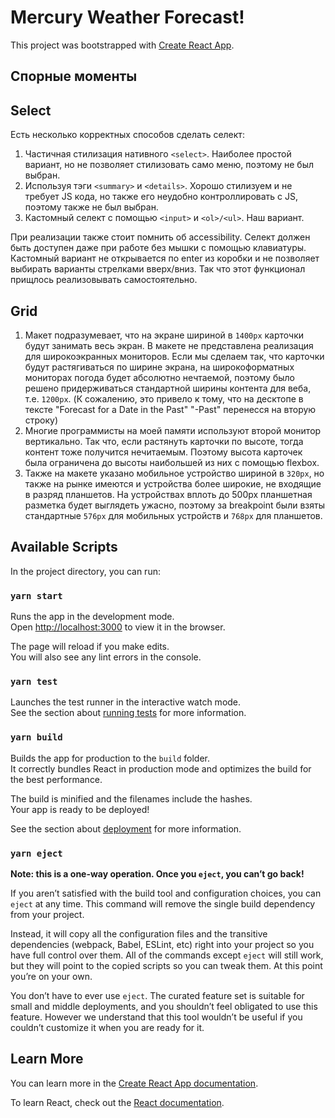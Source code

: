 # Mercury Weather Forecast!

This project was bootstrapped with [Create React App](https://github.com/facebook/create-react-app).

## Спорные моменты

## Select
Есть несколько корректных способов сделать селект:
1. Частичная стилизация нативного `<select>`. Наиболее простой вариант, но не позволяет стилизовать само меню, поэтому не был выбран.
2. Используя тэги `<summary>` и `<details>`. Хорошо стилизуем и не требует JS кода, но также его неудобно контроллировать с JS, поэтому также не был выбран.
3. Кастомный селект с помощью `<input>` и `<ol>/<ul>`. Наш вариант.

При реализации также стоит помнить об accessibility. Селект должен быть доступен даже при работе без мышки с помощью клавиатуры. Кастомный вариант не открывается по enter из коробки и не позволяет выбирать варианты стрелками вверх/вниз. Так что этот функционал прищлось реализовывать самостоятельно.

## Grid
1. Макет подразумевает, что на экране шириной в `1400px` карточки будут занимать весь экран. В макете не представлена реализация для широкоэкранных мониторов. Если мы сделаем так, что карточки будут растягиваться по ширине экрана, на широкоформатных мониторах погода будет абсолютно нечтаемой, поэтому было решено придерживаться стандартной ширины контента для веба, т.е. `1200px`. (К сожалению, это привело к тому, что на десктопе в тексте "Forecast for a Date in the Past" "-Past" перенесся на вторую строку)
2. Многие программисты на моей памяти используют второй монитор вертикально. Так что, если растянуть карточки по высоте, тогда контент тоже получится нечитаемым. Поэтому высота карточек была ограничена до высоты наибольшей из них с помощью flexbox.
3. Также на макете указано мобильное устройство шириной в `320px`, но также на рынке имеются и устройства более широкие, не входящие в разряд планшетов. На устройствах вплоть до 500px планшетная разметка будет выглядеть ужасно, поэтому за breakpoint были взяты стандартные `576px` для мобильных устройств и `768px` для планшетов.

## Available Scripts

In the project directory, you can run:

### `yarn start`

Runs the app in the development mode.\
Open [http://localhost:3000](http://localhost:3000) to view it in the browser.

The page will reload if you make edits.\
You will also see any lint errors in the console.

### `yarn test`

Launches the test runner in the interactive watch mode.\
See the section about [running tests](https://facebook.github.io/create-react-app/docs/running-tests) for more information.

### `yarn build`

Builds the app for production to the `build` folder.\
It correctly bundles React in production mode and optimizes the build for the best performance.

The build is minified and the filenames include the hashes.\
Your app is ready to be deployed!

See the section about [deployment](https://facebook.github.io/create-react-app/docs/deployment) for more information.

### `yarn eject`

**Note: this is a one-way operation. Once you `eject`, you can’t go back!**

If you aren’t satisfied with the build tool and configuration choices, you can `eject` at any time. This command will remove the single build dependency from your project.

Instead, it will copy all the configuration files and the transitive dependencies (webpack, Babel, ESLint, etc) right into your project so you have full control over them. All of the commands except `eject` will still work, but they will point to the copied scripts so you can tweak them. At this point you’re on your own.

You don’t have to ever use `eject`. The curated feature set is suitable for small and middle deployments, and you shouldn’t feel obligated to use this feature. However we understand that this tool wouldn’t be useful if you couldn’t customize it when you are ready for it.

## Learn More

You can learn more in the [Create React App documentation](https://facebook.github.io/create-react-app/docs/getting-started).

To learn React, check out the [React documentation](https://reactjs.org/).
